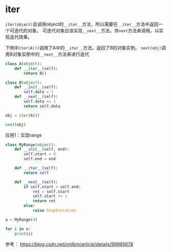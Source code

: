 # iter



`iter(object)`会调用object的`__iter__`方法，所以需要在`__iter__`方法中返回一个可迭代的对象。
可迭代对象应该实现`__next__`方法，供`next`方法来调用，以实现迭代效果。

下例中`iter(A())`调用了A中的`__iter__`方法，返回了B的对象实例。
`next(obj)`调用B对象实例中的`__next__`方法来进行迭代

```python
class A(object):
    def __iter__(self):
        return B()

class B(object):
    def __init__(self):
        self.data = 1
    def __next__(self):
        self.data += 1
        return self.data

obj = iter(A())

next(obj)
```


应用1：实现range
```python
class MyRange(object):
    def __init__(self, end):
        self.start = 0
        self.end = end

    def __iter__(self):
        return self

    def __next__(self):
        if self.start < self.end:
            ret = self.start
            self.start += 1
            return ret
        else:
            raise StopIteration

a = MyRange(4)

for i in a:
    print(i)
```


参考：
https://blog.csdn.net/xmlbm/article/details/99985678